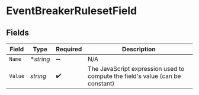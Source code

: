 # EventBreakerRulesetField


## Fields

| Field                                                                         | Type                                                                          | Required                                                                      | Description                                                                   |
| ----------------------------------------------------------------------------- | ----------------------------------------------------------------------------- | ----------------------------------------------------------------------------- | ----------------------------------------------------------------------------- |
| `Name`                                                                        | **string*                                                                     | :heavy_minus_sign:                                                            | N/A                                                                           |
| `Value`                                                                       | *string*                                                                      | :heavy_check_mark:                                                            | The JavaScript expression used to compute the field's value (can be constant) |